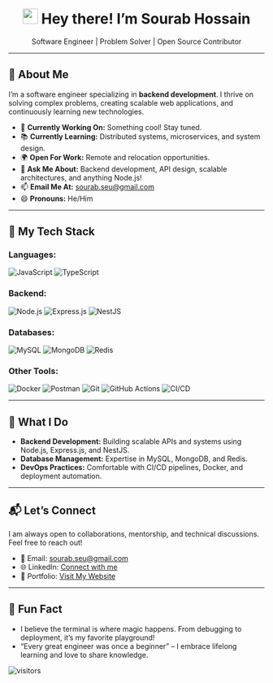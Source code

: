 <h1 align="center">
  <img src="https://emojis.slackmojis.com/emojis/images/1531849430/4246/blob-sunglasses.gif?1531849430" width="30"/> 
  Hey there! I’m Sourab Hossain
</h1>

<p align="center">
  Software Engineer | Problem Solver | Open Source Contributor
</p>

---

## 👋 About Me

I’m a software engineer specializing in **backend development**. I thrive on solving complex problems, creating scalable web applications, and continuously learning new technologies.

- 🔭 **Currently Working On:** Something cool! Stay tuned.  
- 📚 **Currently Learning:** Distributed systems, microservices, and system design.  
- 🌍 **Open For Work:** Remote and relocation opportunities.  
- 💬 **Ask Me About:** Backend development, API design, scalable architectures, and anything Node.js!  
- 📫 **Email Me At:** [sourab.seu@gmail.com](mailto:sourab.seu@gmail.com)  
- 😄 **Pronouns:** He/Him   

---

## 🚀 My Tech Stack

### Languages:
![JavaScript](https://img.shields.io/badge/-JavaScript-black?style=flat-square&logo=javascript)
![TypeScript](https://img.shields.io/badge/-TypeScript-007ACC?style=flat-square&logo=typescript)

### Backend:
![Node.js](https://img.shields.io/badge/-Node.js-black?style=flat-square&logo=node.js)
![Express.js](https://img.shields.io/badge/-Express.js-gray?style=flat-square&logo=express)
![NestJS](https://img.shields.io/badge/-NestJS-red?style=flat-square&logo=nestjs)

### Databases:
![MySQL](https://img.shields.io/badge/-MySQL-black?style=flat-square&logo=mysql)
![MongoDB](https://img.shields.io/badge/-MongoDB-green?style=flat-square&logo=mongodb)
![Redis](https://img.shields.io/badge/-Redis-red?style=flat-square&logo=redis)

### Other Tools:
![Docker](https://img.shields.io/badge/-Docker-blue?style=flat-square&logo=docker)
![Postman](https://img.shields.io/badge/-Postman-orange?style=flat-square&logo=postman)
![Git](https://img.shields.io/badge/-Git-black?style=flat-square&logo=git)
![GitHub Actions](https://img.shields.io/badge/-GitHub%20Actions-black?style=flat-square&logo=githubactions)
![CI/CD](https://img.shields.io/badge/-CI/CD-blue?style=flat-square)

---

## 🌟 What I Do

- **Backend Development:** Building scalable APIs and systems using Node.js, Express.js, and NestJS.
- **Database Management:** Expertise in MySQL, MongoDB, and Redis.
- **DevOps Practices:** Comfortable with CI/CD pipelines, Docker, and deployment automation.

---

## 📬 Let’s Connect

I am always open to collaborations, mentorship, and technical discussions. Feel free to reach out!

- 📧 Email: [sourab.seu@gmail.com](mailto:sourab.seu@gmail.com)  
- 🌐 LinkedIn: [Connect with me](https://www.linkedin.com/in/sourabhossain/)  
- 💼 Portfolio: [Visit My Website](https://sourabhossain.github.io/)  

---

## 🚀 Fun Fact

- I believe the terminal is where magic happens. From debugging to deployment, it’s my favorite playground!  
- “Every great engineer was once a beginner” – I embrace lifelong learning and love to share knowledge.

![visitors](https://visitor-badge.laobi.icu/badge?page_id=sourabhossain)
